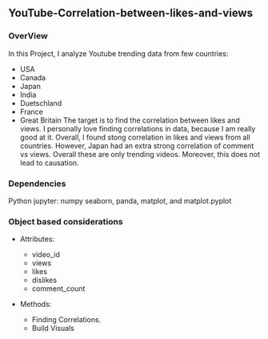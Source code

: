 ## YouTube-Correlation-between-likes-and-views

### OverView
In this Project, I analyze Youtube trending data from few countries:
  - USA
  - Canada
  - Japan
  - India
  - Duetschland
  - France
  - Great Britain
The target is to find the correlation between likes and views. I personally love finding correlations in data, because I am really good at it. Overall, I found stong correlation in likes and views from all countries. However, Japan had an extra strong correlation of comment vs views. Overall these are only trending videos. Moreover, this does not lead to causation. 

### Dependencies
Python jupyter: numpy seaborn, panda, matplot, and matplot.pyplot

### Object based considerations
- Attributes:
  - video_id 
  - views
  - likes
  - dislikes
  - comment_count
  
- Methods:
  - Finding Correlations.
  - Build Visuals
